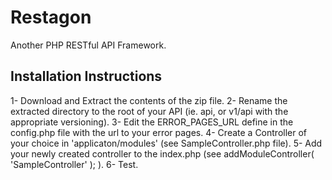 Restagon
========
Another PHP RESTful API Framework.


Installation Instructions
-------------------------
1- Download and Extract the contents of the zip file.
2- Rename the extracted directory to the root of your API (ie. api, or v1/api with the appropriate versioning).
3- Edit the ERROR_PAGES_URL define in the config.php file with the url to your error pages.
4- Create a Controller of your choice in 'applicaton/modules' (see SampleController.php file).
5- Add your newly created controller to the index.php (see addModuleController( 'SampleController' ); ).
6- Test.